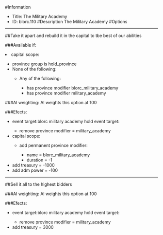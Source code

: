 #Information
 - Title: The Military Academy
 - ID: blorc.110
#Description
The Military Academy
#Options

___
##Take it apart and rebuild it in the capital to tbe best of our abilities

###Available if:
<li>capital scope:</li><ul><li>province group is hold_province</li><li>None of the following:</li><ul><li>Any of the following:</li><ul><li>has province modifier blorc_military_academy</li><li>has province modifier  military_academy</li></ul></ul></ul>

###AI weighting:
AI weights this option at 100


###Efects:<ul><li>event target:blorc military academy hold event target:</li><ul><li>remove province modifier = military_academy</li></ul><li>capital scope:</li><ul><li>add permanent province modifier:</li><ul><li>name = blorc_military_academy</li><li>duration = -1</li></ul></ul><li>add treasury = -1000</li><li>add adm power = -100</li></ul>

___
##Sell it all to the highest bidders

###AI weighting:
AI weights this option at 100


###Efects:<ul><li>event target:blorc military academy hold event target:</li><ul><li>remove province modifier = military_academy</li></ul><li>add treasury = 3000</li></ul>
